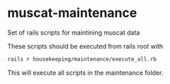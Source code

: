 # muscat-maintenance
Set of rails scripts for maintining muscat data

These scripts should be executed from rails root with 

```bash
rails r housekeeping/maintenance/execute_all.rb
```

This will execute all scripts in the maintenance folder.
